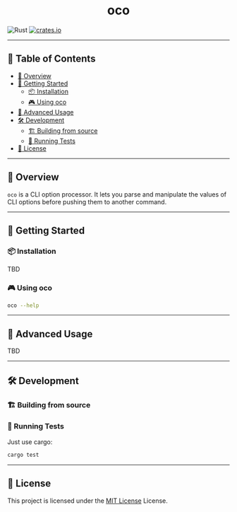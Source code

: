 
<div align="center">
<h1 align="center">
<br>oco
</h1>
</div>

![Rust](https://img.shields.io/badge/Rust-000000.svg?style&logo=Rust&logoColor=white)
[![crates.io](https://img.shields.io/crates/v/oco.svg?colorB=51b6d2)](https://crates.io/crates/oco)

---

## 📒 Table of Contents
- [📍 Overview](#-overview)
- [🚀 Getting Started](#-getting-started)
    - [📦 Installation](#-installation)
    - [🎮 Using oco](#-using-oco)
- [📖 Advanced Usage](#-advanced-usage)
- [🛠 Development](#-development)
    - [🏗️ Building from source](#-building-from-source)
    - [🧪 Running Tests](#-running-tests)
- [📄 License](#-license)

---


## 📍 Overview

`oco` is a CLI option processor. It lets you parse and manipulate the values of
CLI options before pushing them to another command.

---

## 🚀 Getting Started

### 📦 Installation

TBD

### 🎮 Using oco

```sh
oco --help
```

---

## 📖 Advanced Usage

TBD

---

## 🛠 Development

### 🏗 Building from source

### 🧪 Running Tests

Just use cargo:
```sh
cargo test
```

---

## 📄 License

This project is licensed under the [MIT License](LICENSE) License.
